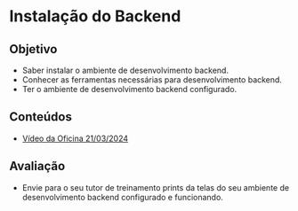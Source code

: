 # Instalação do Backend

## Objetivo
* Saber instalar o ambiente de desenvolvimento backend.
* Conhecer as ferramentas necessárias para desenvolvimento backend.
* Ter o ambiente de desenvolvimento backend configurado.

## Conteúdos
* [Vídeo da Oficina 21/03/2024](https://drive.google.com/file/d/1__ysJpIrdBiTLqq7ATmn7xsbmDCWv5tj/view?usp=sharing)

## Avaliação
* Envie para o seu tutor de treinamento prints da telas do seu ambiente de desenvolvimento backend configurado e funcionando.